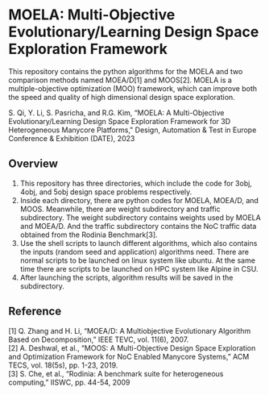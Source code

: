 # MOELA: Multi-Objective Evolutionary/Learning Design Space Exploration Framework

This repository contains the python algorithms for the MOELA and two comparison methods named MOEA/D[1] and MOOS[2]. MOELA is a multiple-objective optimization (MOO) framework, which can improve both the speed and quality of high dimensional design space exploration. 

S. Qi, Y. Li, S. Pasricha, and R.G. Kim, “MOELA: A Multi-Objective Evolutionary/Learning Design Space Exploration Framework for 3D Heterogeneous Manycore Platforms," Design, Automation & Test in Europe Conference & Exhibition (DATE), 2023

## Overview

1. This repository has three directories, which include the code for 3obj, 4obj, and 5obj design space problems respectively.
2. Inside each directory, there are python codes for MOELA, MOEA/D, and MOOS. Meanwhile, there are weight subdirectory and traffic subdirectory. The weight subdirectory contains weights used by MOELA and MOEA/D. And the traffic subdirectory contains the NoC traffic data obtained from the Rodinia Benchmark[3].
3. Use the shell scripts to launch different algorithms, which also contains the inputs (random seed and application) algorithms need. There are normal scripts to be launched on linux system like ubuntu. At the same time there are scripts to be launched on HPC system like Alpine in CSU.
4. After launching the scripts, algorithm results will be saved in the subdirectory. 

## Reference

[1] Q. Zhang and H. Li, “MOEA/D: A Multiobjective Evolutionary Algorithm Based on Decomposition,” IEEE TEVC, vol. 11(6), 2007.\
[2] A. Deshwal, et al., “MOOS: A Multi-Objective Design Space Exploration and Optimization Framework for NoC Enabled Manycore Systems,” ACM TECS, vol. 18(5s), pp. 1-23, 2019.\
[3] S. Che, et al., “Rodinia: A benchmark suite for heterogeneous computing,” IISWC, pp. 44-54, 2009
